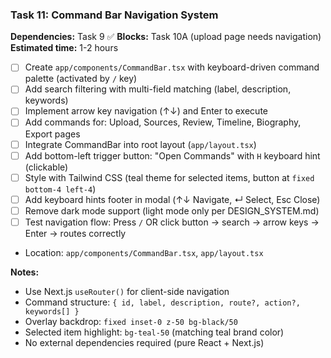 ### Task 11: Command Bar Navigation System
**Dependencies:** Task 9 ✅
**Blocks:** Task 10A (upload page needs navigation)
**Estimated time:** 1-2 hours

- [ ] Create `app/components/CommandBar.tsx` with keyboard-driven command palette (activated by `/` key)
- [ ] Add search filtering with multi-field matching (label, description, keywords)
- [ ] Implement arrow key navigation (↑↓) and Enter to execute
- [ ] Add commands for: Upload, Sources, Review, Timeline, Biography, Export pages
- [ ] Integrate CommandBar into root layout (`app/layout.tsx`)
- [ ] Add bottom-left trigger button: "Open Commands" with `H` keyboard hint (clickable)
- [ ] Style with Tailwind CSS (teal theme for selected items, button at `fixed bottom-4 left-4`)
- [ ] Add keyboard hints footer in modal (↑↓ Navigate, ↵ Select, Esc Close)
- [ ] Remove dark mode support (light mode only per DESIGN_SYSTEM.md)
- [ ] Test navigation flow: Press `/` OR click button → search → arrow keys → Enter → routes correctly
- Location: `app/components/CommandBar.tsx`, `app/layout.tsx`

**Notes:**
- Use Next.js `useRouter()` for client-side navigation
- Command structure: `{ id, label, description, route?, action?, keywords[] }`
- Overlay backdrop: `fixed inset-0 z-50 bg-black/50`
- Selected item highlight: `bg-teal-50` (matching teal brand color)
- No external dependencies required (pure React + Next.js)
